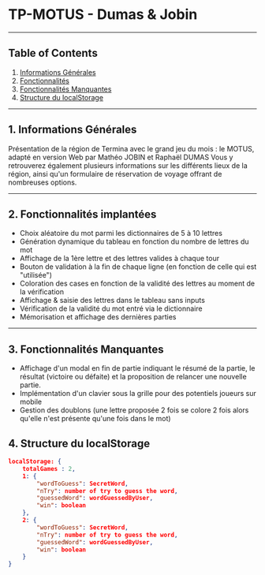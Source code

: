 # TP-MOTUS - Dumas & Jobin

***

## Table of Contents

1. [Informations Générales](#1-informations-générales)
2. [Fonctionnalités](#2-fonctionnalités)
3. [Fonctionnalités Manquantes](#3-fonctionnalités-manquantes)
4. [Structure du localStorage](#4-structure-du-localstorage)

***

## 1. Informations Générales

Présentation de la région de Termina avec le grand jeu du mois : le MOTUS, adapté en version Web par Mathéo JOBIN et Raphaël DUMAS
Vous y retrouverez également plusieurs informations sur les différents lieux de la région, ainsi qu'un formulaire de réservation de voyage offrant de nombreuses options.


***

## 2. Fonctionnalités implantées

- Choix aléatoire du mot parmi les dictionnaires de 5 à 10 lettres
- Génération dynamique du tableau en fonction du nombre de lettres du mot
- Affichage de la 1ère lettre et des lettres valides à chaque tour
- Bouton de validation à la fin de chaque ligne (en fonction de celle qui est "utilisée")
- Coloration des cases en fonction de la validité des lettres au moment de la vérification
- Affichage & saisie des lettres dans le tableau sans inputs
- Vérification de la validité du mot entré via le dictionnaire
- Mémorisation et affichage des dernières parties

***

## 3. Fonctionnalités Manquantes

- Affichage d'un modal en fin de partie indiquant le résumé de la partie, le résultat (victoire ou défaite) et la proposition de relancer une nouvelle partie.
- Implémentation d'un clavier sous la grille pour des potentiels joueurs sur mobile
- Gestion des doublons (une lettre proposée 2 fois se colore 2 fois alors qu'elle n'est présente qu'une fois dans le mot)

## 4. Structure du localStorage

```JSON
localStorage: {
    totalGames : 2,
    1: {
        "wordToGuess": SecretWord,
        "nTry": number of try to guess the word,
        "guessedWord": wordGuessedByUser,
        "win": boolean
    },
    2: {
        "wordToGuess": SecretWord,
        "nTry": number of try to guess the word,
        "guessedWord": wordGuessedByUser,
        "win": boolean
    }
}
```
